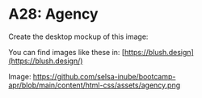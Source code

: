 # A28: Agency

Create the desktop mockup of this image:

You can find images like these in: [https://blush.design](https://blush.design/)

Image: https://github.com/selsa-inube/bootcamp-apr/blob/main/content/html-css/assets/agency.png
